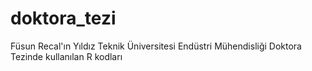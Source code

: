# doktora_tezi
Füsun Recal'ın Yıldız Teknik Üniversitesi Endüstri Mühendisliği Doktora Tezinde kullanılan R kodları
